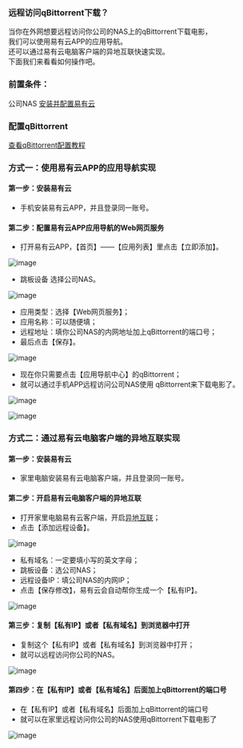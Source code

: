 ### 远程访问qBittorrent下载？
当你在外网想要远程访问你公司的NAS上的qBittorrent下载电影，  
我们可以使用易有云APP的应用导航。  
还可以通过易有云电脑客户端的异地互联快速实现。  
下面我们来看看如何操作吧。 

### 前置条件：
公司NAS [安装并配置易有云](/zh/guide/linkease/install/device/asus_nas.md)

### 配置qBittorrent
[查看qBittorrent配置教程](/zh/guide/wiki/downloads.md#qbittorrent下载器)

### 方式一：使用易有云APP的应用导航实现
#### 第一步：安装易有云
- 手机安装易有云APP，并且登录同一账号。

#### 第二步：配置易有云APP应用导航的Web网页服务
- 打开易有云APP，【首页】——【应用列表】里点击【立即添加】。

![image](./image/qBittorrent/1.jpg)

- 跳板设备 选择公司NAS。

![image](./image/qBittorrent/2.jpg)

- 应用类型：选择【Web网页服务】；
- 应用名称：可以随便填；
- 远程地址：填你公司NAS的内网地址加上qBittorrent的端口号；
- 最后点击【保存】。

![image](./image/qBittorrent/3.jpg)

- 现在你只需要点击【应用导航中心】的qBittorrent；
- 就可以通过手机APP远程访问公司NAS使用 qBittorrent来下载电影了。

![image](./image/qBittorrent/4.jpg)

![image](./image/qBittorrent/5.jpg)

### 方式二：通过易有云电脑客户端的异地互联实现
#### 第一步：安装易有云
- 家里电脑安装易有云电脑客户端，并且登录同一账号。

#### 第二步：开启易有云电脑客户端的异地互联
- 打开家里电脑易有云客户端，开启[异地互联](/zh/guide/linkease/function/remote_connects.md)；
- 点击【添加远程设备】。

![image](./image/qBittorrent/6.jpg)

- 私有域名：一定要填小写的英文字母；
- 跳板设备：选公司NAS；
- 远程设备IP：填公司NAS的内网IP；
- 点击【保存修改】，易有云会自动帮你生成一个【私有IP】。

![image](./image/qBittorrent/7.jpg)

#### 第三步：复制【私有IP】或者【私有域名】到浏览器中打开
- 复制这个【私有IP】或者【私有域名】到浏览器中打开；
- 就可以远程访问你公司的NAS。

![image](./image/qBittorrent/8.jpg)

#### 第四步：在【私有IP】或者【私有域名】后面加上qBittorrent的端口号
- 在【私有IP】或者【私有域名】后面加上qBittorrent的端口号
- 就可以在家里远程访问你公司的NAS使用qBittorrent下载电影了

![image](./image/qBittorrent/9.jpg)